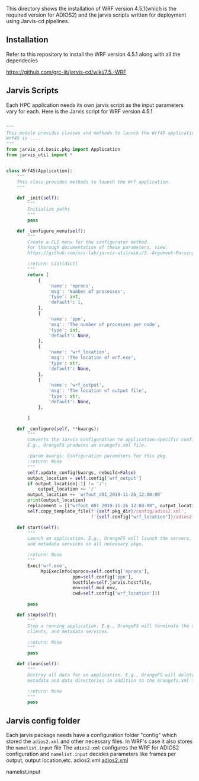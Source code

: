 This directory shows the installation of WRF version 4.5.1(which is the required version for ADIOS2) and the jarvis scripts written for deployment using Jarvis-cd pipelines.

## Installation
Refer to this repository to install the WRF version 4.5.1 along with all the dependecies

https://github.com/grc-iit/jarvis-cd/wiki/7.5.-WRF

## Jarvis Scripts
Each HPC application needs its own jarvis script as the input parameters vary for each. Here is the Jarvis script for WRF version 4.5.1
```python

"""
This module provides classes and methods to launch the Wrf45 application.
Wrf45 is ....
"""
from jarvis_cd.basic.pkg import Application
from jarvis_util import *


class Wrf45(Application):
    """
    This class provides methods to launch the Wrf application.
    """

    def _init(self):
        """
        Initialize paths
        """
        pass

    def _configure_menu(self):
        """
        Create a CLI menu for the configurator method.
        For thorough documentation of these parameters, view:
        https://github.com/scs-lab/jarvis-util/wiki/3.-Argument-Parsing

        :return: List(dict)
        """
        return [
            {
                'name': 'nprocs',
                'msg': 'Number of processes',
                'type': int,
                'default': 1,
            },
            {
                'name': 'ppn',
                'msg': 'The number of processes per node',
                'type': int,
                'default': None,
            },
            {
                'name': 'wrf_location',
                'msg': 'The location of wrf.exe',
                'type': str,
                'default': None,
            },
            {
                'name': 'wrf_output',
                'msg': 'The location of output file',
                'type': str,
                'default': None,
            },

        ]

    def _configure(self, **kwargs):
        """
        Converts the Jarvis configuration to application-specific configuration.
        E.g., OrangeFS produces an orangefs.xml file.

        :param kwargs: Configuration parameters for this pkg.
        :return: None
        """
        self.update_config(kwargs, rebuild=False)
        output_location = self.config['wrf_output']
        if output_location[-1] != '/':
            output_location += '/'
        output_location += 'wrfout_d01_2019-11-26_12:00:00'
        print(output_location)
        replacement = [("wrfout_d01_2019-11-26_12:00:00", output_location)]
        self.copy_template_file(f'{self.pkg_dir}/config/adios2.xml',
                                f'{self.config["wrf_location"]}/adios2.xml', replacement)

    def start(self):
        """
        Launch an application. E.g., OrangeFS will launch the servers, clients,
        and metadata services on all necessary pkgs.

        :return: None
        """
        Exec('wrf.exe',
             MpiExecInfo(nprocs=self.config['nprocs'],
                         ppn=self.config['ppn'],
                         hostfile=self.jarvis.hostfile,
                         env=self.mod_env,
                         cwd=self.config['wrf_location']))

        pass

    def stop(self):
        """
        Stop a running application. E.g., OrangeFS will terminate the servers,
        clients, and metadata services.

        :return: None
        """
        pass

    def clean(self):
        """
        Destroy all data for an application. E.g., OrangeFS will delete all
        metadata and data directories in addition to the orangefs.xml file.

        :return: None
        """
        pass

```
## Jarvis config folder
Each jarvis package needs have a configuration folder "config" which stored the ```adios2.xml``` and other necessary files. In WRF's case it also stores the ```namelist.input``` file
The ```adios2.xml``` configures the WRF for ADIOS2 configuration and ```namelist.input``` decides parameters like frames per output, output location,etc. 
adios2.xml
[adios2.xml](https://github.com/user/repo/blob/branch/other_file.md%29)

namelist.input
